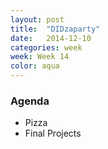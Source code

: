 ```yaml
---
layout: post
title:  "DIDzaparty"
date:   2014-12-10
categories: week
week: Week 14
color: aqua
---
```


### Agenda
- Pizza
- Final Projects
